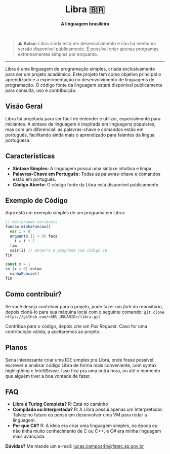 <h1 align=center>Libra 🇧🇷</h1>
<p align=center><strong>A linguagem brasileira</strong></p>
<br>

> **⚠️ Aviso:** Libra ainda está em desenvolvimento e não há nenhuma versão disponível publicamente. É possível criar apenas programas extremamentes simples por enquanto.

<hr>

Libra é uma linguagem de programação simples, criada exclusivamente para ser um projeto acadêmico. Este projeto tem como objetivo principal o aprendizado e a experimentação no desenvolvimento de linguagens de programação. O código fonte da linguagem estará disponível publicamente para consulta, uso e contribuição.

## Visão Geral

Libra foi projetada para ser fácil de entender e utilizar, especialmente para iniciantes. A sintaxe da linguagem é inspirada em linguagens populares, mas com um diferencial: as palavras-chave e comandos estão em português, facilitando ainda mais o aprendizado para falantes da língua portuguesa.

## Características

- **Sintaxe Simples:** A linguagem possui uma sintaxe intuitiva e limpa.
- **Palavras-Chave em Português:** Todas as palavras-chave e comandos estão em português.
- **Código Aberto:** O código fonte da Libra está disponível publicamente.

## Exemplo de Código

Aqui está um exemplo simples de um programa em Libra:

```js
// declarando variáveis
funcao minhaFuncao()
  var i = 0
  enquanto (1 > 0) faca
    i = i + 1
  fim
  sair(i) // encerra o programa com código 10
fim

const x = 1
se (x > 0) entao
  minhaFuncao()
fim
```

## Como contribuir?

Se você deseja contribuir para o projeto, pode fazer um *fork* do repositório, depois cloná-lo para sua máquina local com o seguinte comando:
`git clone https://github.com/<SEU_USUARIO>/libra.git`

Contribua para o código, depois crie um *Pull Request*. Caso for uma contribuição válida, a aceitaremos ao projeto.

## Planos

Seria interessante criar uma IDE simples pra Libra, onde fosse possível escrever e analisar código Libra de forma mais conveniente, com syntax highligthing e IntelliSense.
Isso fica pra uma outra hora, ou até o momento que alguém tiver a boa vontade de fazer.


## FAQ

- **Libra é Turing Completa?** R: Está no caminho
- **Compilada ou Interpretada?** R: A Libra possui apenas um Interpretador. Talvez no futuro eu pense em desenvolver uma VM para rodar a linguagem.
- **Por que C#?** R: A ideia era criar uma linguagem simples, na época eu não tinha muito conhecimento de C ou C++, e C# era minha linguagem mais avançada.

**Dúvidas?**
Me mande um e-mail: <a href="mailto:lucas.campos44@fatec.sp.gov.br">lucas.campos44@fatec.sp.gov.br</a>
